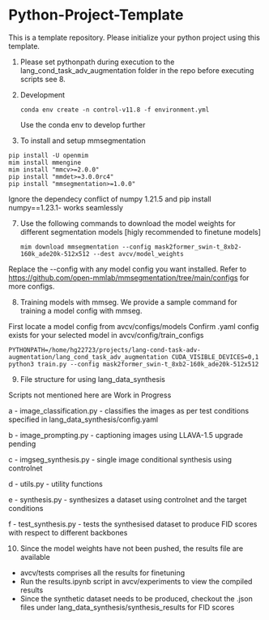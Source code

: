 # Python-Project-Template

This is a template repository. Please initialize your python project using this template.

1. Please set pythonpath during execution to the lang_cond_task_adv_augmentation folder in the repo before executing scripts see 8.

3. Development
   ```
   conda env create -n control-v11.8 -f environment.yml
   ```
   Use the conda env to develop further

6.  To install and setup mmsegmentation
   ```
   pip install -U openmim
   mim install mmengine
   mim install "mmcv>=2.0.0"
   pip install "mmdet>=3.0.0rc4"
   pip install "mmsegmentation>=1.0.0"
   ```
   Ignore the dependecy conflict of numpy 1.21.5 and pip install numpy==1.23.1- works seamlessly

7. Use the following commands to download the model weights for different segmentation models [higly recommended to finetune models]

   ```
   mim download mmsegmentation --config mask2former_swin-t_8xb2-160k_ade20k-512x512 --dest avcv/model_weights
   ```
Replace the  --config with any model config you want installed. Refer to https://github.com/open-mmlab/mmsegmentation/tree/main/configs for more configs.

8. Training models with mmseg. We provide a sample command for training a model config with mmseg.

First locate a model config from avcv/configs/models
Confirm .yaml config exists for your selected model in avcv/config/train_configs

   ```
   PYTHONPATH=/home/hg22723/projects/lang-cond-task-adv-augmentation/lang_cond_task_adv_augmentation CUDA_VISIBLE_DEVICES=0,1 python3 train.py --config mask2former_swin-t_8xb2-160k_ade20k-512x512 
   ```

9. File structure for using lang_data_synthesis

Scripts not mentioned here are Work in Progress

a - image_classification.py - classifies the images as per test conditions specified in lang_data_synthesis/config.yaml

b - image_prompting.py - captioning images using LLAVA-1.5 upgrade pending

c - imgseg_synthesis.py - single image conditional synthesis using controlnet

d - utils.py - utility functions

e - synthesis.py - synthesizes a dataset using controlnet and the target conditions

f - test_synthesis.py - tests the synthesised dataset to produce FID scores with respect to different backbones

10. Since the model weights have not been pushed, the results file are available
  -  avcv/tests comprises all the results for finetuning
  -  Run the results.ipynb script in avcv/experiments to view the compiled results
  - Since the synthetic dataset needs to be produced, checkout the .json files under lang_data_synthesis/synthesis_results for FID scores



 

